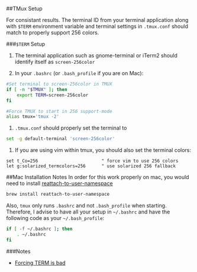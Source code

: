 ##TMux Setup

For consistant results. The terminal ID from your terminal application along with `$TERM` environment variable and terminal settings in `.tmux.conf` should match to properly support 256 colors.

###`$TERM` Setup

1. The terminal application such as gnome-terminal or iTerm2 should identify itself as `screen-256color`

1. In your `.bashrc` (or `.bash_profile` if you are on Mac):
```bash
#Set terminal to screen-256color in TMUX
if [ -n "$TMUX" ]; then
	export TERM=screen-256color
fi

#Force TMUX to start in 256 support-mode
alias tmux='tmux -2'
```

1. `.tmux.conf` should properly set the terminal to
```bash
set -g default-terminal 'screen-256color'
```

1. If you are using vim within tmux, you should also set the terminal colors:
```
set t_Co=256                        " force vim to use 256 colors
let g:solarized_termcolors=256      " use solarized 256 fallback
```

##Mac Installation Notes
In order for this work properly on mac, you would need to install [reattach-to-user-namespace](https://github.com/ChrisJohnsen/tmux-MacOSX-pasteboard/)

```bash
brew install reattach-to-user-namespace
```

Also, `tmux` only runs `.bashrc` and not `.bash_profile` when starting. Therefore, I advise to have all your setup in `~/.bashrc` and have the following code as your `~/.bash_profile`:

```bash
if [ -f ~/.bashrc ]; then
	. ~/.bashrc
fi
```

###Notes
  + [Forcing TERM is bad](http://blog.sanctum.geek.nz/term-strings/)
